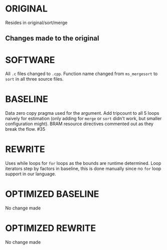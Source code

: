 # ORIGINAL
Resides in original/sort/merge

## Changes made to the original

# SOFTWARE
All `.c` files changed to `.cpp`.
Function name changed from `ms_mergesort` to `sort` in all three source files.

# BASELINE
Data zero copy pragma used for the argument.
Add tripcount to all 5 loops naively for estimation (only adding for `merge` or `sort` didn't work, but smaller configuration might).
BRAM resource directives commented out as they break the flow. #35

# REWRITE
Uses while loops for `for` loops as the bounds are runtime determined. Loop iterators step by factors in baseline, this is done manually since no `for` loop support in our language.

# OPTIMIZED BASELINE
No change made

# OPTIMIZED REWRITE
No change made
